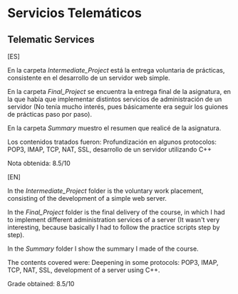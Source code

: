 # Servicios Telemáticos
## Telematic Services

[ES]

En la carpeta *Intermediate_Project* está la entrega voluntaria de prácticas, consistente en el desarrollo de un servidor web simple.

En la carpeta *Final_Project* se encuentra la entrega final de la asignatura, en la que había que implementar distintos servicios de administración de un servidor (No tenía mucho interés, pues básicamente era seguir los guiones de prácticas paso por paso).

En la carpeta *Summary* muestro el resumen que realicé de la asignatura.

Los contenidos tratados fueron:
Profundización en algunos protocolos: POP3, IMAP, TCP, NAT, SSL, desarrollo de un servidor utilizando C++

Nota obtenida: 8.5/10 

[EN]

In the *Intermediate_Project* folder is the voluntary work placement, consisting of the development of a simple web server.

In the *Final_Project* folder is the final delivery of the course, in which I had to implement different administration services of a server (It wasn't very interesting, because basically I had to follow the practice scripts step by step).

In the *Summary* folder I show the summary I made of the course.

The contents covered were:
Deepening in some protocols: POP3, IMAP, TCP, NAT, SSL, development of a server using C++.

Grade obtained: 8.5/10 
